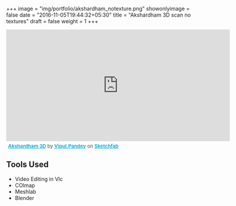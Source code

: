 +++
image = "img/portfolio/akshardham_notexture.png"
showonlyimage = false
date = "2016-11-05T19:44:32+05:30"
title = "Akshardham 3D scan no textures"
draft = false
weight = 1
+++


<div class="sketchfab-embed-wrapper"><iframe width="600" height="300" src="https://sketchfab.com/models/ea0390fdb4f14d5090840ea1a5402aa1/embed" frameborder="0" allow="autoplay; fullscreen; vr" mozallowfullscreen="true" webkitallowfullscreen="true"></iframe>

<p style="font-size: 13px; font-weight: normal; margin: 5px; color: #4A4A4A;">
    <a href="https://sketchfab.com/models/ea0390fdb4f14d5090840ea1a5402aa1?utm_medium=embed&utm_source=website&utm_campaign=share-popup" target="_blank" style="font-weight: bold; color: #1CAAD9;">Akshardham 3D</a>
    by <a href="https://sketchfab.com/Vipul.Pandey?utm_medium=embed&utm_source=website&utm_campaign=share-popup" target="_blank" style="font-weight: bold; color: #1CAAD9;">Vipul.Pandey</a>
    on <a href="https://sketchfab.com?utm_medium=embed&utm_source=website&utm_campaign=share-popup" target="_blank" style="font-weight: bold; color: #1CAAD9;">Sketchfab</a>
</p>
</div>


## Tools Used

* Video Editing in Vlc
* COlmap
* Meshlab
* Blender
